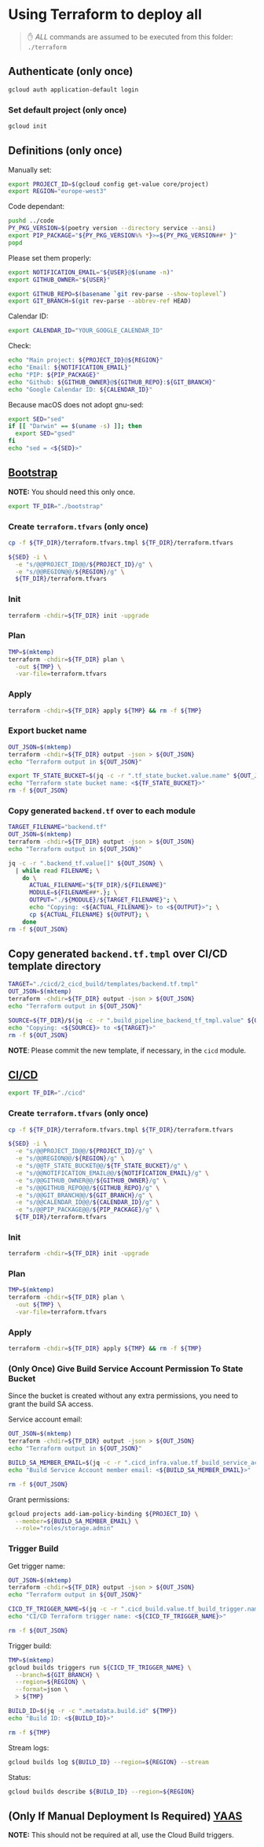 # Using Terraform to deploy all

> :hand: *ALL* commands are assumed to be executed from this folder: `./terraform`

## Authenticate (only once)

```bash
gcloud auth application-default login
```

### Set default project (only once)

```bash
gcloud init
```

## Definitions (only once)

Manually set:

```bash
export PROJECT_ID=$(gcloud config get-value core/project)
export REGION="europe-west3"
```

Code dependant:

```bash
pushd ../code
PY_PKG_VERSION=$(poetry version --directory service --ansi)
export PIP_PACKAGE="${PY_PKG_VERSION%% *}>=${PY_PKG_VERSION##* }"
popd
```

Please set them properly:

```bash
export NOTIFICATION_EMAIL="${USER}@$(uname -n)"
export GITHUB_OWNER="${USER}"

export GITHUB_REPO=$(basename `git rev-parse --show-toplevel`)
export GIT_BRANCH=$(git rev-parse --abbrev-ref HEAD)
```

Calendar ID:

```bash
export CALENDAR_ID="YOUR_GOOGLE_CALENDAR_ID"
```

Check:

```bash
echo "Main project: ${PROJECT_ID}@${REGION}"
echo "Email: ${NOTIFICATION_EMAIL}"
echo "PIP: ${PIP_PACKAGE}"
echo "Github: ${GITHUB_OWNER}@${GITHUB_REPO}:${GIT_BRANCH}"
echo "Google Calendar ID: ${CALENDAR_ID}"
```

Because macOS does not adopt gnu-sed:

```bash
export SED="sed"
if [[ "Darwin" == $(uname -s) ]]; then
  export SED="gsed"
fi
echo "sed = <${SED}>"
```

## [Bootstrap](./bootstrap/README.md)

**NOTE:** You should need this only once.

```bash
export TF_DIR="./bootstrap"
```

### Create ``terraform.tfvars`` (only once)

```bash
cp -f ${TF_DIR}/terraform.tfvars.tmpl ${TF_DIR}/terraform.tfvars

${SED} -i \
  -e "s/@@PROJECT_ID@@/${PROJECT_ID}/g" \
  -e "s/@@REGION@@/${REGION}/g" \
  ${TF_DIR}/terraform.tfvars
```

### Init

```bash
terraform -chdir=${TF_DIR} init -upgrade
```

### Plan

```bash
TMP=$(mktemp)
terraform -chdir=${TF_DIR} plan \
  -out ${TMP} \
  -var-file=terraform.tfvars
```

### Apply

```bash
terraform -chdir=${TF_DIR} apply ${TMP} && rm -f ${TMP}
```

### Export bucket name

```bash
OUT_JSON=$(mktemp)
terraform -chdir=${TF_DIR} output -json > ${OUT_JSON}
echo "Terraform output in ${OUT_JSON}"

export TF_STATE_BUCKET=$(jq -c -r ".tf_state_bucket.value.name" ${OUT_JSON})
echo "Terraform state bucket name: <${TF_STATE_BUCKET}>"
rm -f ${OUT_JSON}
```

### Copy generated `backend.tf` over to each module

```bash
TARGET_FILENAME="backend.tf"
OUT_JSON=$(mktemp)
terraform -chdir=${TF_DIR} output -json > ${OUT_JSON}
echo "Terraform output in ${OUT_JSON}"

jq -c -r ".backend_tf.value[]" ${OUT_JSON} \
  | while read FILENAME; \
    do \
      ACTUAL_FILENAME="${TF_DIR}/${FILENAME}"
      MODULE=${FILENAME##*.}; \
      OUTPUT="./${MODULE}/${TARGET_FILENAME}"; \
      echo "Copying: <${ACTUAL_FILENAME}> to <${OUTPUT}>"; \
      cp ${ACTUAL_FILENAME} ${OUTPUT}; \
    done
rm -f ${OUT_JSON}
```

## Copy generated `backend.tf.tmpl` over CI/CD template directory

```bash
TARGET="./cicd/2_cicd_build/templates/backend.tf.tmpl"
OUT_JSON=$(mktemp)
terraform -chdir=${TF_DIR} output -json > ${OUT_JSON}
echo "Terraform output in ${OUT_JSON}"

SOURCE=${TF_DIR}/$(jq -c -r ".build_pipeline_backend_tf_tmpl.value" ${OUT_JSON})
echo "Copying: <${SOURCE}> to <${TARGET}>"
rm -f ${OUT_JSON}
```

**NOTE**: Please commit the new template, if necessary, in the `cicd` module.

## [CI/CD](./cicd/README.md)

```bash
export TF_DIR="./cicd"
```

### Create ``terraform.tfvars`` (only once)

```bash
cp -f ${TF_DIR}/terraform.tfvars.tmpl ${TF_DIR}/terraform.tfvars

${SED} -i \
  -e "s/@@PROJECT_ID@@/${PROJECT_ID}/g" \
  -e "s/@@REGION@@/${REGION}/g" \
  -e "s/@@TF_STATE_BUCKET@@/${TF_STATE_BUCKET}/g" \
  -e "s/@@NOTIFICATION_EMAIL@@/${NOTIFICATION_EMAIL}/g" \
  -e "s/@@GITHUB_OWNER@@/${GITHUB_OWNER}/g" \
  -e "s/@@GITHUB_REPO@@/${GITHUB_REPO}/g" \
  -e "s/@@GIT_BRANCH@@/${GIT_BRANCH}/g" \
  -e "s/@@CALENDAR_ID@@/${CALENDAR_ID}/g" \
  -e "s/@@PIP_PACKAGE@@/${PIP_PACKAGE}/g" \
  ${TF_DIR}/terraform.tfvars
```

### Init

```bash
terraform -chdir=${TF_DIR} init -upgrade
```

### Plan

```bash
TMP=$(mktemp)
terraform -chdir=${TF_DIR} plan \
  -out ${TMP} \
  -var-file=terraform.tfvars
```

### Apply

```bash
terraform -chdir=${TF_DIR} apply ${TMP} && rm -f ${TMP}
```

### (Only Once) Give Build Service Account Permission To State Bucket

Since the bucket is created without any extra permissions, you need to grant the build SA access.

Service account email:

```bash
OUT_JSON=$(mktemp)
terraform -chdir=${TF_DIR} output -json > ${OUT_JSON}
echo "Terraform output in ${OUT_JSON}"

BUILD_SA_MEMBER_EMAIL=$(jq -c -r ".cicd_infra.value.tf_build_service_account.member" ${OUT_JSON})
echo "Build Service Account member email: <${BUILD_SA_MEMBER_EMAIL}>"

rm -f ${OUT_JSON}
```

Grant permissions:

```bash
gcloud projects add-iam-policy-binding ${PROJECT_ID} \
  --member=${BUILD_SA_MEMBER_EMAIL} \
  --role="roles/storage.admin"
```

### Trigger Build

Get trigger name:

```bash
OUT_JSON=$(mktemp)
terraform -chdir=${TF_DIR} output -json > ${OUT_JSON}
echo "Terraform output in ${OUT_JSON}"

CICD_TF_TRIGGER_NAME=$(jq -c -r ".cicd_build.value.tf_build_trigger.name" ${OUT_JSON})
echo "CI/CD Terraform trigger name: <${CICD_TF_TRIGGER_NAME}>"

rm -f ${OUT_JSON}
```

Trigger build:

```bash
TMP=$(mktemp)
gcloud builds triggers run ${CICD_TF_TRIGGER_NAME} \
  --branch=${GIT_BRANCH} \
  --region=${REGION} \
  --format=json \
  > ${TMP}

BUILD_ID=$(jq -r -c ".metadata.build.id" ${TMP})
echo "Build ID: <${BUILD_ID}>"

rm -f ${TMP}
```

Stream logs:

```bash
gcloud builds log ${BUILD_ID} --region=${REGION} --stream
```

Status:

```bash
gcloud builds describe ${BUILD_ID} --region=${REGION}
```

## (Only If Manual Deployment Is Required) [YAAS](./yaas/README.md)

**NOTE:** This should not be required at all, use the Cloud Build triggers.
